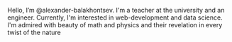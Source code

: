 Hello, I’m @alexander-balakhontsev.
I'm a teacher at the university and an engineer. 
Currently, I'm interested in web-development and data science. 
I'm admired with beauty of math and physics and their revelation in every twist of the nature

